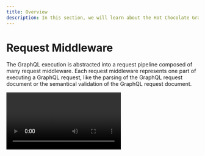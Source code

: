 ```yaml
---
title: Overview
description: In this section, we will learn about the Hot Chocolate GraphQL server execution engine.
---
```


# Request Middleware

The GraphQL execution is abstracted into a request pipeline composed of many request middleware. Each request middleware represents one part of executing a GraphQL request, like the parsing of the GraphQL request document or the semantical validation of the GraphQL request document.

<Video videoId="Ut33sSTYmgw" />

# Field middleware

Field middleware allows us to create reusable logic that is run before or after a resolver. It also allows us to access or even modify the result produced by a resolver.

[Learn more about field middleware](/docs/hotchocolate/v16/execution-engine/field-middleware)

# Resolver Compiler

The resolver compiler will compile for each resolver an optimized resolver pipeline. The resolver compiler can be customized by providing parameter expression builder.

<Video videoId="C2YSeVK6Dck" />
